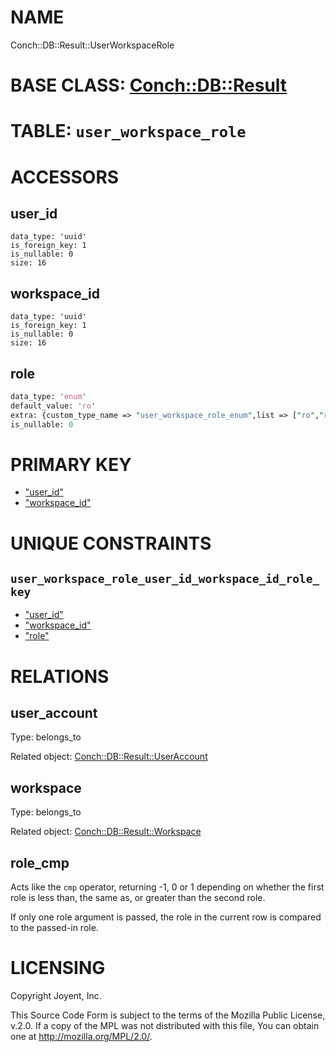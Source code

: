 # NAME

Conch::DB::Result::UserWorkspaceRole

# BASE CLASS: [Conch::DB::Result](https://metacpan.org/pod/Conch::DB::Result)

# TABLE: `user_workspace_role`

# ACCESSORS

## user\_id

```
data_type: 'uuid'
is_foreign_key: 1
is_nullable: 0
size: 16
```

## workspace\_id

```
data_type: 'uuid'
is_foreign_key: 1
is_nullable: 0
size: 16
```

## role

```perl
data_type: 'enum'
default_value: 'ro'
extra: {custom_type_name => "user_workspace_role_enum",list => ["ro","rw","admin"]}
is_nullable: 0
```

# PRIMARY KEY

- ["user\_id"](#user_id)
- ["workspace\_id"](#workspace_id)

# UNIQUE CONSTRAINTS

## `user_workspace_role_user_id_workspace_id_role_key`

- ["user\_id"](#user_id)
- ["workspace\_id"](#workspace_id)
- ["role"](#role)

# RELATIONS

## user\_account

Type: belongs\_to

Related object: [Conch::DB::Result::UserAccount](https://metacpan.org/pod/Conch::DB::Result::UserAccount)

## workspace

Type: belongs\_to

Related object: [Conch::DB::Result::Workspace](https://metacpan.org/pod/Conch::DB::Result::Workspace)

## role\_cmp

Acts like the `cmp` operator, returning -1, 0 or 1 depending on whether the first role is less
than, the same as, or greater than the second role.

If only one role argument is passed, the role in the current row is compared to the passed-in
role.

# LICENSING

Copyright Joyent, Inc.

This Source Code Form is subject to the terms of the Mozilla Public License,
v.2.0. If a copy of the MPL was not distributed with this file, You can obtain
one at http://mozilla.org/MPL/2.0/.
